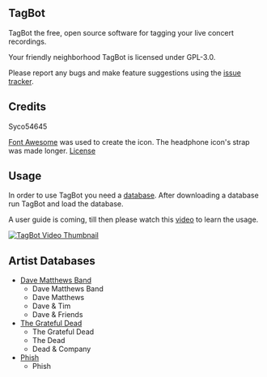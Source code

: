 

## TagBot

TagBot the free, open source software for tagging your live concert recordings.

Your friendly neighborhood TagBot is licensed under GPL-3.0. 

Please report any bugs and make feature suggestions using the [issue tracker](https://github.com/Syco54645/TagBot/issues).

## Credits

Syco54645

[Font Awesome](https://fontawesome.com/) was used to create the icon. The headphone icon's strap was made longer. [License](https://fontawesome.com/license)

## Usage

In order to use TagBot you need a [database](https://github.com/Syco54645/TagBot#artist-databases). After downloading a database run TagBot and load the database. 

A user guide is coming, till then please watch this [video](https://www.youtube.com/watch?v=VBDBH64MEhw) to learn the usage.

[![TagBot Video Thumbnail](https://img.youtube.com/vi/VBDBH64MEhw/0.jpg)](https://www.youtube.com/watch?v=VBDBH64MEhw)

## Artist Databases
   * [Dave Matthews Band](https://github.com/Syco54645/TagBot.Database/releases?q=dmb&expanded=false)
      * Dave Matthews Band
      * Dave Matthews
      * Dave & Tim
      * Dave & Friends
   * [The Grateful Dead](https://github.com/Syco54645/TagBot.Database/releases?q=dead&expanded=false)
      * The Grateful Dead
      * The Dead
      * Dead & Company
   * [Phish](https://github.com/Syco54645/TagBot.Database/releases?q=phish&expanded=false)
      * Phish
